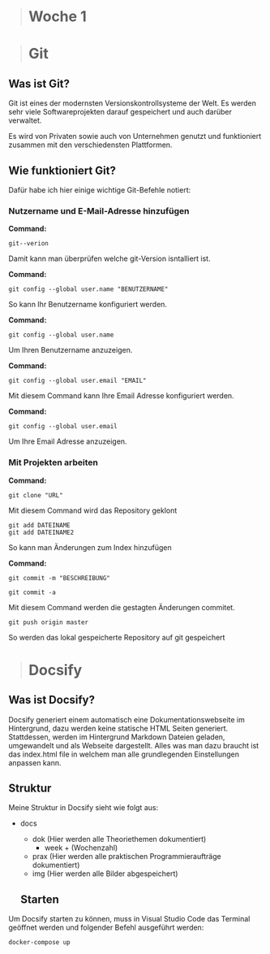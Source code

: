 > # Woche 1

> # Git

## Was ist Git?

Git ist eines der modernsten Versionskontrollsysteme der Welt. Es werden sehr viele Softwareprojekten darauf gespeichert und auch darüber verwaltet. 

Es wird von Privaten sowie auch von Unternehmen genutzt und funktioniert zusammen mit den verschiedensten Plattformen. 

## Wie funktioniert Git? 

Dafür habe ich hier einige wichtige Git-Befehle notiert:

### Nutzername und E-Mail-Adresse hinzufügen

**Command:**

```
git--verion

```

Damit kann man überprüfen welche git-Version isntalliert ist.

**Command:**

```
git config --global user.name "BENUTZERNAME"

```

So kann Ihr Benutzername konfiguriert werden.

**Command:**

```
git config --global user.name

```

Um Ihren Benutzername anzuzeigen. 

**Command:**

```
git config --global user.email "EMAIL"

```

Mit diesem Command kann Ihre Email Adresse konfiguriert werden. 

**Command:**

```
git config --global user.email

```

Um Ihre Email Adresse anzuzeigen. 

### Mit Projekten arbeiten

**Command:**

```
git clone "URL"

```

Mit diesem Command wird das Repository geklont

```
git add DATEINAME
git add DATEINAME2

```

So kann man Änderungen zum Index hinzufügen

**Command:**

```
git commit -m "BESCHREIBUNG"

git commit -a

```

Mit diesem Command werden die gestagten Änderungen commitet. 

```
git push origin master 

```

So werden das lokal gespeicherte Repository auf git gespeichert 

> # Docsify 

 ## Was ist Docsify?

 Docsify generiert einem automatisch eine Dokumentationswebseite im Hintergrund, dazu werden keine statische HTML Seiten generiert. Stattdessen, werden im Hintergrund Markdown Dateien geladen, umgewandelt und als Webseite dargestellt. 
 Alles was man dazu braucht ist das index.html file in welchem man alle grundlegenden Einstellungen anpassen kann. 

  ## Struktur

Meine Struktur in Docsify sieht wie folgt aus: 

- docs
    - dok (Hier werden alle Theoriethemen dokumentiert)
        - week + (Wochenzahl)
    - prax (Hier werden alle praktischen Programmieraufträge dokumentiert)
    - img (Hier werden alle Bilder abgespeichert)

  ## Starten

Um Docsify starten zu können, muss in Visual Studio Code das Terminal geöffnet werden und folgender Befehl ausgeführt werden:

```
docker-compose up 

```
